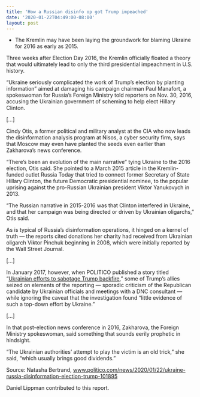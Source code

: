 ```yaml
---
title: 'How a Russian disinfo op got Trump impeached'
date: '2020-01-22T04:49:00-08:00'
layout: post
---
```


- The Kremlin may have been laying the groundwork for blaming Ukraine for 2016 as early as 2015.

Three weeks after Election Day 2016, the Kremlin officially floated a theory that would ultimately lead to only the third presidential impeachment in U.S. history.

“Ukraine seriously complicated the work of Trump’s election by planting information” aimed at damaging his campaign chairman Paul Manafort, a spokeswoman for Russia’s Foreign Ministry told reporters on Nov. 30, 2016, accusing the Ukrainian government of scheming to help elect Hillary Clinton.

\[…\]

Cindy Otis, a former political and military analyst at the CIA who now leads the disinformation analysis program at Nisos, a cyber security firm, says that Moscow may even have planted the seeds even earlier than Zakharova’s news conference.

“There’s been an evolution of the main narrative” tying Ukraine to the 2016 election, Otis said. She pointed to a March 2015 article in the Kremlin-funded outlet Russia Today that tried to connect former Secretary of State Hillary Clinton, the future Democratic presidential nominee, to the popular uprising against the pro-Russian Ukrainian president Viktor Yanukovych in 2013.

“The Russian narrative in 2015-2016 was that Clinton interfered in Ukraine, and that her campaign was being directed or driven by Ukrainian oligarchs,” Otis said.

As is typical of Russia’s disinformation operations, it hinged on a kernel of truth — the reports cited donations her charity had received from Ukrainian oligarch Viktor Pinchuk beginning in 2008, which were initially reported by the Wall Street Journal.

\[…\]

In January 2017, however, when POLITICO published a story titled “[Ukrainian efforts to sabotage Trump backfire](/2017/01/11/ukrainian-efforts-to-sabotage-trump-backfire/),” some of Trump’s allies seized on elements of the reporting — sporadic criticism of the Republican candidate by Ukrainian officials and meetings with a DNC consultant — while ignoring the caveat that the investigation found “little evidence of such a top-down effort by Ukraine.”

\[…\]

In that post-election news conference in 2016, Zakharova, the Foreign Ministry spokeswoman, said something that sounds eerily prophetic in hindsight.

“The Ukrainian authorities’ attempt to play the victim is an old trick,” she said, “which usually brings good dividends.”

Source: Natasha Bertrand, www.politico.com/news/2020/01/22/ukraine-russia-disinformation-election-trump-101895

Daniel Lippman contributed to this report.